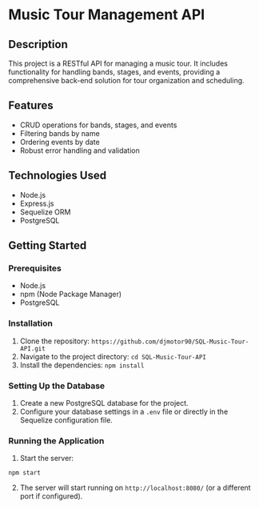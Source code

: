# Music Tour Management API

## Description

This project is a RESTful API for managing a music tour. It includes functionality for handling bands, stages, and events, providing a comprehensive back-end solution for tour organization and scheduling.

## Features

- CRUD operations for bands, stages, and events
- Filtering bands by name
- Ordering events by date
- Robust error handling and validation

## Technologies Used

- Node.js
- Express.js
- Sequelize ORM
- PostgreSQL

## Getting Started

### Prerequisites

- Node.js
- npm (Node Package Manager)
- PostgreSQL

### Installation

1. Clone the repository: ```https://github.com/djmotor90/SQL-Music-Tour-API.git```
2. Navigate to the project directory:
```cd SQL-Music-Tour-API```
4. Install the dependencies:
```npm install```

### Setting Up the Database

1. Create a new PostgreSQL database for the project.
2. Configure your database settings in a `.env` file or directly in the Sequelize configuration file.

### Running the Application

1. Start the server:
```
npm start
```
2. The server will start running on `http://localhost:8080/` (or a different port if configured).



